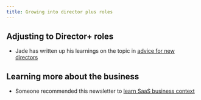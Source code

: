 ```yaml
---
title: Growing into director plus roles
---
```


## Adjusting to Director+ roles

* Jade has written up his learnings on the topic in [advice for new directors](https://www.rubick.com/advice-for-new-directors/)

## Learning more about the business

* Someone recommended this newsletter to [learn SaaS business context](https://substack.com/@cloudedjudgement)


